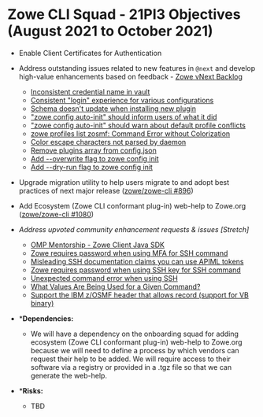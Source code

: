 # Zowe CLI Squad - 21PI3 Objectives (August 2021 to October 2021)

* Enable Client Certificates for Authentication
* Address outstanding issues related to new features in `@next` and develop high-value enhancements based on feedback - [Zowe vNext Backlog](https://github.com/zowe/zowe-cli/milestone/57)
  * [Inconsistent credential name in vault](https://github.com/zowe/zowe-cli/issues/936) 
  * [Consistent "login" experience for various configurations](https://github.com/zowe/zowe-cli/issues/923)
  * [Schema doesn't update when installing new plugin](https://github.com/zowe/zowe-cli/issues/1059)
  * ["zowe config auto-init" should inform users of what it did](https://github.com/zowe/zowe-cli/issues/1067)
  * ["zowe config auto-init" should warn about default profile conflicts](https://github.com/zowe/zowe-cli/issues/1064)
  * [zowe profiles list zosmf: Command Error without Colorization](https://github.com/zowe/zowe-cli/issues/992)
  * [Color escape characters not parsed by daemon](https://github.com/zowe/zowe-cli/issues/938)
  * [Remove plugins array from config.json](https://github.com/zowe/zowe-cli/issues/1071)
  * [Add --overwrite flag to zowe config init](https://github.com/zowe/zowe-cli/issues/1036)
  * [Add --dry-run flag to zowe config init](https://github.com/zowe/zowe-cli/issues/1037)
* Upgrade migration utility to help users migrate to and adopt best practices of next major release ([zowe/zowe-cli #896](https://github.com/zowe/zowe-cli/issues/896))
* Add Ecosystem (Zowe CLI conformant plug-in) web-help to Zowe.org ([zowe/zowe-cli #1080](https://github.com/zowe/zowe-cli/issues/1080))

* *Address upvoted community enhancement requests & issues [Stretch]*
  * [OMP Mentorship - Zowe Client Java SDK](https://github.com/zowe/zowe-cli/issues/962)
  * [Zowe requires password when using MFA for SSH command](https://github.com/zowe/zowe-cli/issues/1033)
  * [Misleading SSH documentation claims you can use APIML tokens](https://github.com/zowe/zowe-cli/issues/1032)
  * [Zowe requires password when using SSH key for SSH command](https://github.com/zowe/zowe-cli/issues/1034)
  * [Unexpected command error when using SSH](https://github.com/zowe/zowe-cli/issues/1031)
  * [What Values Are Being Used for a Given Command?](https://github.com/zowe/zowe-cli/issues/870)
  * [Support the IBM z/OSMF header that allows record (support for VB binary)](https://github.com/zowe/zowe-cli/issues/539)

* ***Dependencies:**
  * We will have a dependency on the onboarding squad for adding ecosystem (Zowe CLI conformant plug-in) web-help to Zowe.org because we will need to define a process by which 
vendors can request their help to be added. We will require access to their software via a registry or provided in a .tgz file so that we can generate the web-help.

* ***Risks:**
  * TBD
